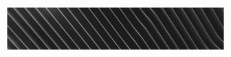 ![Gray background](https://raw.githubusercontent.com/denis-sokolov/denis-sokolov/master/bg.jpg)

<!--
Thanks to Adrien Olichon for the image
https://unsplash.com/photos/gOdavfpH-3s
-->

